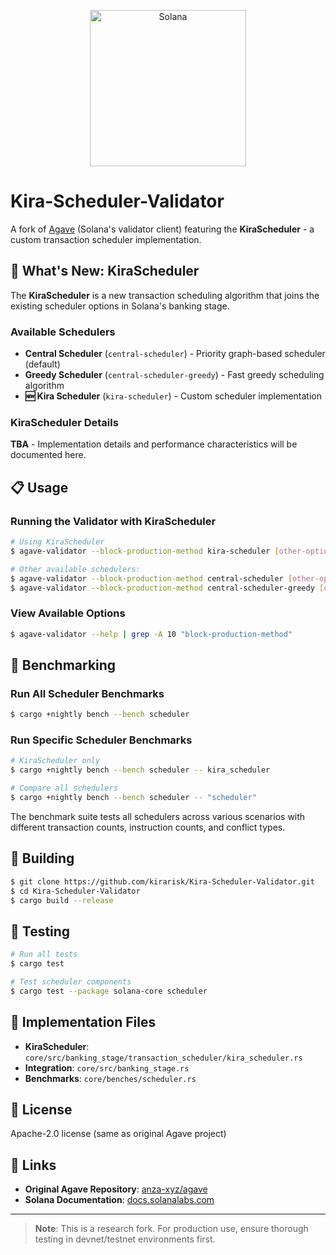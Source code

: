 <p align="center">
  <a href="https://solana.com">
    <img alt="Solana" src="https://i.imgur.com/0vfIMHo.png" width="250" />
  </a>
</p>

# Kira-Scheduler-Validator

A fork of [Agave](https://github.com/anza-xyz/agave) (Solana's validator client) featuring the **KiraScheduler** - a custom transaction scheduler implementation.

## 🚀 What's New: KiraScheduler

The **KiraScheduler** is a new transaction scheduling algorithm that joins the existing scheduler options in Solana's banking stage.

### Available Schedulers
- **Central Scheduler** (`central-scheduler`) - Priority graph-based scheduler (default)
- **Greedy Scheduler** (`central-scheduler-greedy`) - Fast greedy scheduling algorithm  
- **🆕 Kira Scheduler** (`kira-scheduler`) - Custom scheduler implementation

### KiraScheduler Details
**TBA** - Implementation details and performance characteristics will be documented here.

## 📋 Usage

### Running the Validator with KiraScheduler

```bash
# Using KiraScheduler
$ agave-validator --block-production-method kira-scheduler [other-options...]

# Other available schedulers:
$ agave-validator --block-production-method central-scheduler [other-options...]
$ agave-validator --block-production-method central-scheduler-greedy [other-options...]
```

### View Available Options

```bash
$ agave-validator --help | grep -A 10 "block-production-method"
```

## 🏁 Benchmarking

### Run All Scheduler Benchmarks

```bash
$ cargo +nightly bench --bench scheduler
```

### Run Specific Scheduler Benchmarks

```bash
# KiraScheduler only
$ cargo +nightly bench --bench scheduler -- kira_scheduler

# Compare all schedulers
$ cargo +nightly bench --bench scheduler -- "scheduler"
```

The benchmark suite tests all schedulers across various scenarios with different transaction counts, instruction counts, and conflict types.

## 🔧 Building

```bash
$ git clone https://github.com/kirarisk/Kira-Scheduler-Validator.git
$ cd Kira-Scheduler-Validator
$ cargo build --release
```

## 🧪 Testing

```bash
# Run all tests
$ cargo test

# Test scheduler components
$ cargo test --package solana-core scheduler
```

## 📁 Implementation Files

- **KiraScheduler**: `core/src/banking_stage/transaction_scheduler/kira_scheduler.rs`
- **Integration**: `core/src/banking_stage.rs`
- **Benchmarks**: `core/benches/scheduler.rs`

## 📄 License

Apache-2.0 license (same as original Agave project)

## 🔗 Links

- **Original Agave Repository**: [anza-xyz/agave](https://github.com/anza-xyz/agave)
- **Solana Documentation**: [docs.solanalabs.com](https://docs.solanalabs.com)

---

> **Note**: This is a research fork. For production use, ensure thorough testing in devnet/testnet environments first.
